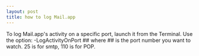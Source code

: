 ```yaml
---
layout: post
title: how to log Mail.app 
---
```



To log Mail.app's activity on a specific port, launch it from the Terminal. Use the option: -LogActivityOnPort ## where ## is the port number you want to watch. 25 is for smtp, 110 is for POP.
